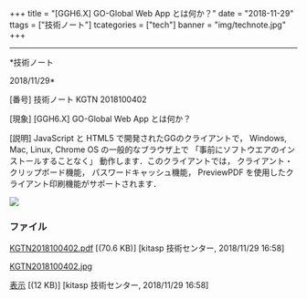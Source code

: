 ﻿+++
title = "[GGH6.X] GO-Global Web App とは何か？"
date = "2018-11-29"
ttags = ["技術ノート"]
tcategories = ["tech"]
banner = "img/technote.jpg"
+++

-----------------------------------------------------------------------------------------------------------------------------

*技術ノート

2018/11/29*


[番号]
技術ノート KGTN 2018100402

[現象]
[GGH6.X] GO-Global Web App とは何か？

[説明]
JavaScript と HTML5 で開発されたGGのクライアントで， Windows, Mac,
Linux, Chrome OS の一般的なブラウザ上で
「事前にソフトウエアのインストールすることなく」
動作します．このクライアントでは， クライアント・クリップボード機能，
パスワードキャッシュ機能， PreviewPDF
を使用したクライアント印刷機能がサポートされます．

![](http://techreport.kitasp.net/attachments/download/4188/KGTN2018100402.jpg)


### ファイル

 
 


[KGTN2018100402.pdf](http://techreport.kitasp.net/attachments/download/4187/KGTN2018100402.pdf)
 [(70.6 KB)] [kitasp 技術センター, 2018/11/29
16:58]

[KGTN2018100402.jpg](http://techreport.kitasp.net/attachments/download/4188/KGTN2018100402.jpg)

[表示](http://techreport.kitasp.net/attachments/4188/KGTN2018100402.jpg "表示")
 [(12 KB)] [kitasp 技術センター, 2018/11/29
16:58]


 


 

